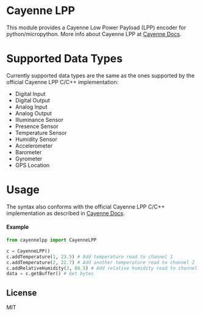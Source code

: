 # Cayenne LPP

This module provides a Cayenne Low Power Payload (LPP) encoder for python/micropython. More info about Cayenne LPP at [Cayenne Docs](https://mydevices.com/cayenne/docs/lora/#lora-cayenne-low-power-payload).

# Supported Data Types

Currently supported data types are the same as the ones supported by the official Cayenne LPP C/C++ implementation:
  - Digital Input
  - Digital Output
  - Analog Input
  - Analog Output
  - Illuminance Sensor
  - Presence Sensor
  - Temperature Sensor
  - Humidity Sensor
  - Accelerometer
  - Barometer
  - Gyrometer
  - GPS Location

# Usage

The syntax also conforms with the official Cayenne LPP C/C++ implementation as described in [Cayenne Docs](https://mydevices.com/cayenne/docs/lora/#lora-cayenne-low-power-payload).

#### Example

```python
from cayennelpp import CayenneLPP

c = CayenneLPP()
c.addTemperature(1, 23.5) # Add temperature read to channel 1 
c.addTemperature(2, 22.7) # Add another temperature read to channel 2
c.addRelativeHumidity(3, 88.5) # Add relative humidity read to channel 3
data = c.getBuffer() # Get bytes

```

License
----

MIT
